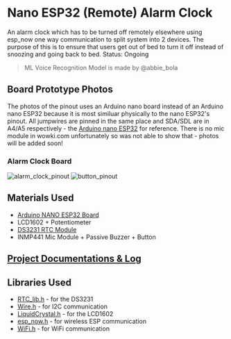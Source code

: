 # Nano ESP32 (Remote) Alarm Clock 
An alarm clock which has to be turned off remotely elsewhere using esp_now one way communication to split system into 2 devices. The purpose of this is to ensure that users get out of bed to turn it off instead of snoozing and going back to bed. 
Status: Ongoing 
> ML Voice Recognition Model is made by @abbie_bola

## Board Prototype Photos
The photos of the pinout uses an Arduino nano board instead of an Arduino nano ESP32 because it is most similuar physically to the nano ESP32's pinout. All jumpwires are pinned in the same place and SDA/SDL are in A4/A5 respectively - the [Arduino nano ESP32](https://docs.arduino.cc/resources/pinouts/ABX00083-full-pinout.pdf) for reference. There is no mic module in wowki.com unfortunately so was not able to show that - photos will be added soon! 

### Alarm Clock Board
![alarm_clock_pinout](https://github.com/user-attachments/assets/84e0cc8f-e5a3-41ba-81e9-2eeefc2f4cef)
![button_pinout](https://github.com/user-attachments/assets/b55ec6d9-76c8-48b1-8c9a-9a881498567f)

## Materials Used
- [Arduino NANO ESP32 Board](https://docs.arduino.cc/hardware/nano-esp32/)
- LCD1602 + Potentiometer
- [DS3231 RTC Module](https://www.amazon.co.uk/AZDelivery-RTC-Battery-included-Raspberry/dp/B01M2B7HQB/ref=sxin_15_pa_sp_search_thematic_sspa?cv_ct_cx=ds3231%2Breal%2Btime%2Bclock%2Bmodule&sbo=RZvfv%2F%2FHxDF%2BO5021pAnSA%3D%3D&sr=1-2-ad3222ed-9545-4dc8-8dd8-6b2cb5278509-spons&sp_csd=d2lkZ2V0TmFtZT1zcF9zZWFyY2hfdGhlbWF0aWM)
- INMP441 Mic Module + Passive Buzzer + Button

## [Project Documentations & Log](https://docs.google.com/document/d/1WiQw86Ue8yddEHVPHRZVkMrpHQOxgGgfX3WtC2Yl9dU/edit?usp=sharing)

## Libraries Used
  - [RTC_lib.h](https://github.com/adafruit/RTClib) - for the DS3231
  - [Wire.h](https://github.com/arduino/ArduinoCore-avr/blob/master/libraries/Wire/src/Wire.cpp) - for I2C communication 
  - [LiquidCrystal.h](https://github.com/arduino-libraries/LiquidCrystal) - for the LCD1602
  - [esp_now.h](https://github.com/espressif/esp-idf/blob/master/components/esp_wifi/include/esp_now.h) - for wireless ESP communication
  - [WiFi.h](https://github.com/espressif/arduino-esp32/blob/master/libraries/WiFi/src/WiFi.cpp) - for WiFi communication

